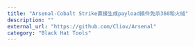 ```yaml
---
title: "Arsenal-Cobalt Strike直接生成payload插件免杀360和火绒"
description: ""
external_url: "https://github.com/Cliov/Arsenal"
category: "Black Hat Tools"
---
```

